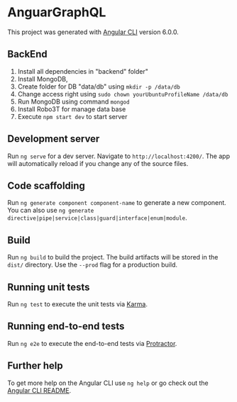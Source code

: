# AnguarGraphQL

This project was generated with [Angular CLI](https://github.com/angular/angular-cli) version 6.0.0.

## BackEnd
1) Install all dependencies in "backend" folder"
2) Install MongoDB, 
3) Create folder for DB "data/db" using `mkdir -p /data/db` 
4) Change access right using `sudo chown yourUbuntuProfileName /data/db`
5) Run MongoDB using command `mongod`
6) Install Robo3T for manage data base
7) Execute `npm start dev` to start server

## Development server

Run `ng serve` for a dev server. Navigate to `http://localhost:4200/`. The app will automatically reload if you change any of the source files.

## Code scaffolding

Run `ng generate component component-name` to generate a new component. You can also use `ng generate directive|pipe|service|class|guard|interface|enum|module`.

## Build

Run `ng build` to build the project. The build artifacts will be stored in the `dist/` directory. Use the `--prod` flag for a production build.

## Running unit tests

Run `ng test` to execute the unit tests via [Karma](https://karma-runner.github.io).

## Running end-to-end tests

Run `ng e2e` to execute the end-to-end tests via [Protractor](http://www.protractortest.org/).

## Further help

To get more help on the Angular CLI use `ng help` or go check out the [Angular CLI README](https://github.com/angular/angular-cli/blob/master/README.md).
